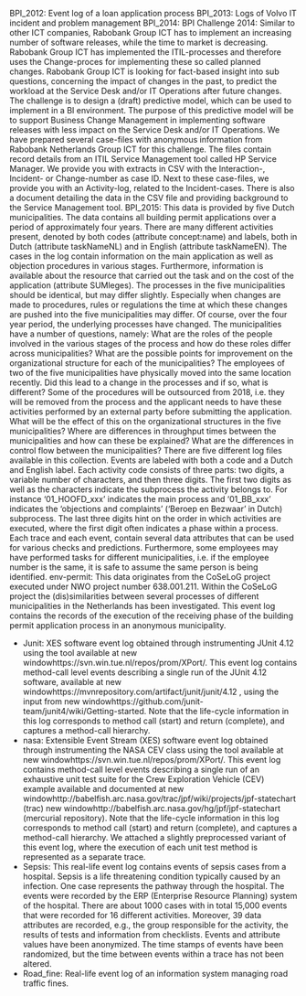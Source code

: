 BPI_2012: Event log of a loan application process
BPI_2013: Logs of Volvo IT incident and problem management
BPI_2014: BPI Challenge 2014: Similar to other ICT companies, Rabobank Group ICT has to implement an increasing number of software releases, while the time to market is decreasing. Rabobank Group ICT has implemented the ITIL-processes and therefore uses the Change-proces for implementing these so called planned changes. Rabobank Group ICT is looking for fact-based insight into sub questions, concerning the impact of changes in the past, to predict the workload at the Service Desk and/or IT Operations after future changes. The challenge is to design a (draft) predictive model, which can be used to implement in a BI environment. The purpose of this predictive model will be to support Business Change Management in implementing software releases with less impact on the Service Desk and/or IT Operations. We have prepared several case-files with anonymous information from Rabobank Netherlands Group ICT for this challenge. The files contain record details from an ITIL Service Management tool called HP Service Manager. We provide you with extracts in CSV with the Interaction-, Incident- or Change-number as case ID. Next to these case-files, we provide you with an Activity-log, related to the Incident-cases. There is also a document detailing the data in the CSV file and providing background to the Service Management tool.
BPI_2015: This data is provided by five Dutch municipalities. The data contains all building permit applications over a period of approximately four years. There are many different activities present, denoted by both codes (attribute concept:name) and labels, both in Dutch (attribute taskNameNL) and in English (attribute taskNameEN). The cases in the log contain information on the main application as well as objection procedures in various stages. Furthermore, information is available about the resource that carried out the task and on the cost of the application (attribute SUMleges). The processes in the five municipalities should be identical, but may differ slightly. Especially when changes are made to procedures, rules or regulations the time at which these changes are pushed into the five municipalities may differ. Of course, over the four year period, the underlying processes have changed. The municipalities have a number of questions, namely: What are the roles of the people involved in the various stages of the process and how do these roles differ across municipalities? What are the possible points for improvement on the organizational structure for each of the municipalities? The employees of two of the five municipalities have physically moved into the same location recently. Did this lead to a change in the processes and if so, what is different? Some of the procedures will be outsourced from 2018, i.e. they will be removed from the process and the applicant needs to have these activities performed by an external party before submitting the application. What will be the effect of this on the organizational structures in the five municipalities? Where are differences in throughput times between the municipalities and how can these be explained? What are the differences in control flow between the municipalities? There are five different log files available in this collection. Events are labeled with both a code and a Dutch and English label. Each activity code consists of three parts: two digits, a variable number of characters, and then three digits. The first two digits as well as the characters indicate the subprocess the activity belongs to. For instance ‘01_HOOFD_xxx’ indicates the main process and ‘01_BB_xxx’ indicates the ‘objections and complaints’ (‘Beroep en Bezwaar’ in Dutch) subprocess. The last three digits hint on the order in which activities are executed, where the first digit often indicates a phase within a process. Each trace and each event, contain several data attributes that can be used for various checks and predictions. Furthermore, some employees may have performed tasks for different municipalities, i.e. if the employee number is the same, it is safe to assume the same person is being identified.
env-permit: This data originates from the CoSeLoG project executed under NWO project number 638.001.211. Within the CoSeLoG project the (dis)similarities between several processes of different municipalities in the Netherlands has been investigated. This event log contains the records of the execution of the receiving phase of the building permit application process in an anonymous municipality. 
- Junit: XES software event log obtained through instrumenting JUnit 4.12 using the tool available at new windowhttps://svn.win.tue.nl/repos/prom/XPort/.
This event log contains method-call level events describing a single run of the JUnit 4.12 software, available at new windowhttps://mvnrepository.com/artifact/junit/junit/4.12 , using the input from new windowhttps://github.com/junit-team/junit4/wiki/Getting-started.
Note that the life-cycle information in this log corresponds to method call (start) and return (complete), and captures a method-call hierarchy.
- nasa: Extensible Event Stream (XES) software event log obtained through instrumenting the NASA CEV class using the tool available at new windowhttps://svn.win.tue.nl/repos/prom/XPort/. This event log contains method-call level events describing a single run of an exhaustive unit test suite for the Crew Exploration Vehicle (CEV) example available and documented at new windowhttp://babelfish.arc.nasa.gov/trac/jpf/wiki/projects/jpf-statechart (trac) new windowhttp://babelfish.arc.nasa.gov/hg/jpf/jpf-statechart (mercurial repository). Note that the life-cycle information in this log corresponds to method call (start) and return (complete), and captures a method-call hierarchy. We attached a slightly preprocessed variant of this event log, where the execution of each unit test method is represented as a separate trace.
- Sepsis: This real-life event log contains events of sepsis cases from a hospital. Sepsis is a life threatening condition typically caused by an infection. One case represents the pathway through the hospital.  The events were recorded by the ERP (Enterprise Resource Planning) system of the hospital. There are about 1000 cases with in total 15,000 events that were recorded for 16 different activities. Moreover, 39 data attributes are recorded, e.g., the group responsible for the activity, the results of tests and information from checklists.  Events and attribute values have been anonymized. The time stamps of events have been randomized, but the time between events within a trace has not been altered.
- Road_fine: Real-life event log of an information system managing road traffic fines.
